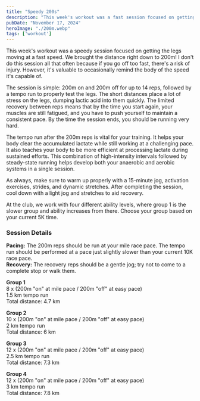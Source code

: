 ```yaml
---
title: "Speedy 200s"
description: "This week's workout was a fast session focused on getting the legs moving at a fast speed"
pubDate: "November 17, 2024"
heroImage: "./200m.webp"
tags: ['workout']
---
```


This week's workout was a speedy session focused on getting the legs moving at a fast speed. We brought the distance right down to 200m! I don't do this session all that often because if you go off too fast, there's a risk of injury. However, it's valuable to occasionally remind the body of the speed it's capable of.

The session is simple: 200m on and 200m off for up to 14 reps, followed by a tempo run to properly test the legs. The short distances place a lot of stress on the legs, dumping lactic acid into them quickly. The limited recovery between reps means that by the time you start again, your muscles are still fatigued, and you have to push yourself to maintain a consistent pace. By the time the session ends, you should be running very hard.

The tempo run after the 200m reps is vital for your training. It helps your body clear the accumulated lactate while still working at a challenging pace. It also teaches your body to be more efficient at processing lactate during sustained efforts. This combination of high-intensity intervals followed by steady-state running helps develop both your anaerobic and aerobic systems in a single session.

As always, make sure to warm up properly with a 15-minute jog, activation exercises, strides, and dynamic stretches. After completing the session, cool down with a light jog and stretches to aid recovery.

At the club, we work with four different ability levels, where group 1 is the slower group and ability increases from there. Choose your group based on your current 5K time.

### Session Details

**Pacing:** The 200m reps should be run at your mile race pace. The tempo run should be performed at a pace just slightly slower than your current 10K race pace.  
**Recovery:** The recovery reps should be a gentle jog; try not to come to a complete stop or walk them.

**Group 1**  
8 x (200m "on" at mile pace / 200m "off" at easy pace)  
1.5 km tempo run  
Total distance: 4.7 km  

**Group 2**  
10 x (200m "on" at mile pace / 200m "off" at easy pace)  
2 km tempo run  
Total distance: 6 km  

**Group 3**  
12 x (200m "on" at mile pace / 200m "off" at easy pace)  
2.5 km tempo run  
Total distance: 7.3 km

**Group 4**  
12 x (200m "on" at mile pace / 200m "off" at easy pace)  
3 km tempo run  
Total distance: 7.8 km